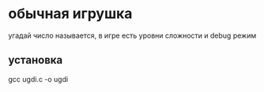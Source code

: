 # обычная игрушка #
угадай число называется, в игре есть уровни сложности и debug режим

## установка ##

gcc ugdi.c -o ugdi
